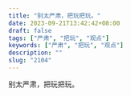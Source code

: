```yaml
---
title: "别太严肃，把玩把玩。"
date: 2023-09-21T13:42:42+08:00
draft: false
tags: ["严肃", "把玩", "观点"]
keywords: ["严肃", "把玩", "观点"]
description: ""
slug: "2104"
---
```


别太严肃，把玩把玩。